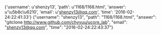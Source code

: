 {'username': u'shenzy13', 'path': u'1168/1168.html', 'answer': u'\u5b8c\u6210', 'email': u'shenzy13@qq.com', 'time': '2016-02-24:22:41:33'}
{"username": "shenzy13", "path": "1168/1168.html", "answer": "gitclone http://www.github.com/chyyuu/ucore_lab", "email": "shenzy13@qq.com", "time": "2016-02-24:22:43:37"}